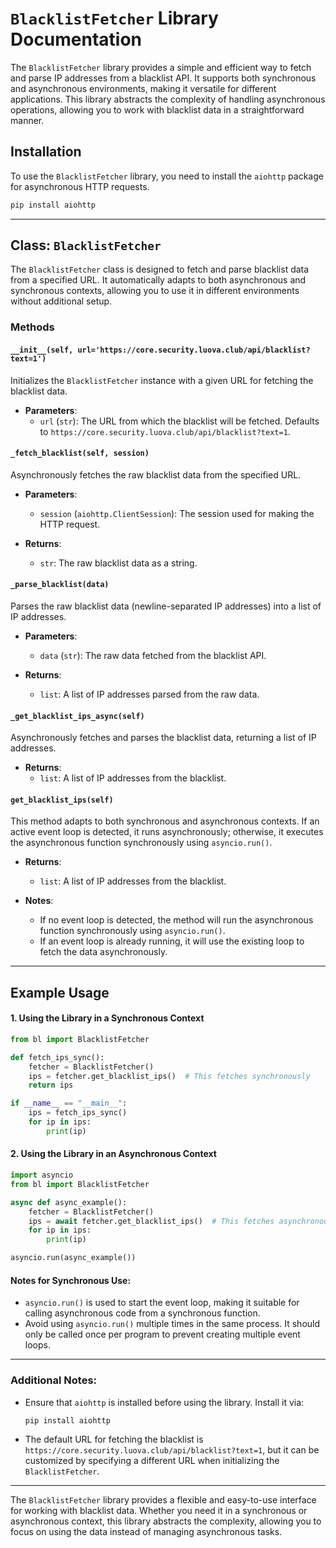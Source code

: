 # `BlacklistFetcher` Library Documentation

The `BlacklistFetcher` library provides a simple and efficient way to fetch and parse IP addresses from a blacklist API. It supports both synchronous and asynchronous environments, making it versatile for different applications. This library abstracts the complexity of handling asynchronous operations, allowing you to work with blacklist data in a straightforward manner.

## Installation

To use the `BlacklistFetcher` library, you need to install the `aiohttp` package for asynchronous HTTP requests.

```bash
pip install aiohttp
```

---

## Class: `BlacklistFetcher`

The `BlacklistFetcher` class is designed to fetch and parse blacklist data from a specified URL. It automatically adapts to both asynchronous and synchronous contexts, allowing you to use it in different environments without additional setup.

### Methods

#### `__init__(self, url='https://core.security.luova.club/api/blacklist?text=1')`
Initializes the `BlacklistFetcher` instance with a given URL for fetching the blacklist data.

- **Parameters**:
  - `url` (`str`): The URL from which the blacklist will be fetched. Defaults to `https://core.security.luova.club/api/blacklist?text=1`.

#### `_fetch_blacklist(self, session)`
Asynchronously fetches the raw blacklist data from the specified URL.

- **Parameters**:
  - `session` (`aiohttp.ClientSession`): The session used for making the HTTP request.
  
- **Returns**:
  - `str`: The raw blacklist data as a string.

#### `_parse_blacklist(data)`
Parses the raw blacklist data (newline-separated IP addresses) into a list of IP addresses.

- **Parameters**:
  - `data` (`str`): The raw data fetched from the blacklist API.
  
- **Returns**:
  - `list`: A list of IP addresses parsed from the raw data.

#### `_get_blacklist_ips_async(self)`
Asynchronously fetches and parses the blacklist data, returning a list of IP addresses.

- **Returns**:
  - `list`: A list of IP addresses from the blacklist.

#### `get_blacklist_ips(self)`
This method adapts to both synchronous and asynchronous contexts. If an active event loop is detected, it runs asynchronously; otherwise, it executes the asynchronous function synchronously using `asyncio.run()`.

- **Returns**:
  - `list`: A list of IP addresses from the blacklist.

- **Notes**:
  - If no event loop is detected, the method will run the asynchronous function synchronously using `asyncio.run()`.
  - If an event loop is already running, it will use the existing loop to fetch the data asynchronously.

---

## Example Usage

#### 1. Using the Library in a Synchronous Context

```python
from bl import BlacklistFetcher

def fetch_ips_sync():
    fetcher = BlacklistFetcher()
    ips = fetcher.get_blacklist_ips()  # This fetches synchronously
    return ips

if __name__ == "__main__":
    ips = fetch_ips_sync()
    for ip in ips:
        print(ip)
```

#### 2. Using the Library in an Asynchronous Context

```python
import asyncio
from bl import BlacklistFetcher

async def async_example():
    fetcher = BlacklistFetcher()
    ips = await fetcher.get_blacklist_ips()  # This fetches asynchronously
    for ip in ips:
        print(ip)

asyncio.run(async_example())
```

#### Notes for Synchronous Use:
- `asyncio.run()` is used to start the event loop, making it suitable for calling asynchronous code from a synchronous function.
- Avoid using `asyncio.run()` multiple times in the same process. It should only be called once per program to prevent creating multiple event loops.

---

### Additional Notes:

- Ensure that `aiohttp` is installed before using the library. Install it via:
  ```bash
  pip install aiohttp
  ```
- The default URL for fetching the blacklist is `https://core.security.luova.club/api/blacklist?text=1`, but it can be customized by specifying a different URL when initializing the `BlacklistFetcher`.

---

The `BlacklistFetcher` library provides a flexible and easy-to-use interface for working with blacklist data. Whether you need it in a synchronous or asynchronous context, this library abstracts the complexity, allowing you to focus on using the data instead of managing asynchronous tasks.